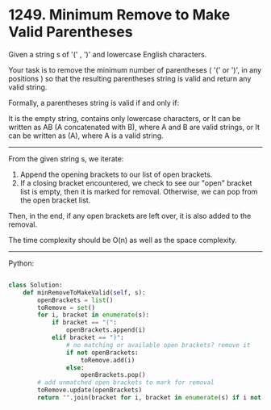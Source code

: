 # 1249. Minimum Remove to Make Valid Parentheses

Given a string s of '(' , ')' and lowercase English characters. 

Your task is to remove the minimum number of parentheses ( '(' or ')', in any
positions ) so that the resulting parentheses string is valid and return any
valid string.

Formally, a parentheses string is valid if and only if:

It is the empty string, contains only lowercase characters, or
It can be written as AB (A concatenated with B), where A and B are valid
strings, or
It can be written as (A), where A is a valid string.

---

From the given string s, we iterate:

1. Append the opening brackets to our list of open brackets.
2. If a closing bracket encountered, we check to see our "open" bracket list is
   empty, then it is marked for removal. Otherwise, we can pop from the open
   bracket list.

Then, in the end, if any open brackets are left over, it is also added to the
removal.

The time complexity should be O(n) as well as the space complexity.

---

Python:

```python

class Solution:
    def minRemoveToMakeValid(self, s):
        openBrackets = list()
        toRemove = set()
        for i, bracket in enumerate(s):
            if bracket == "(":
                openBrackets.append(i)
            elif bracket == ")":
                # no matching or available open brackets? remove it
                if not openBrackets:
                    toRemove.add(i)
                else:
                    openBrackets.pop()
        # add unmatched open brackets to mark for removal
        toRemove.update(openBrackets)
        return "".join(bracket for i, bracket in enumerate(s) if i not in toRemove)
```
